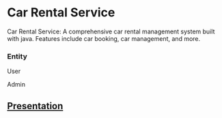 # Car Rental Service
<p>Car Rental Service: A comprehensive car rental management system built with java. Features include car booking, car management, and more.
</p>
<h3>Entity</h3>
<p>User</p>
<p>Admin</p>
<h2><a href="https://drive.google.com/file/d/1G1nb9uh1k9b5Q04rR-b7kqhVagBMiHc8/view?usp=sharing">Presentation</a></h2>

